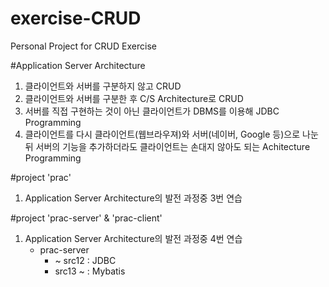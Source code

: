 # exercise-CRUD
Personal Project for CRUD Exercise

#Application Server Architecture
1. 클라이언트와 서버를 구분하지 않고 CRUD
2. 클라이언트와 서버를 구분한 후 C/S Architecture로 CRUD
3. 서버를 직접 구현하는 것이 아닌 클라이언트가 DBMS를 이용해 JDBC Programming
4. 클라이언트를 다시 클라이언트(웹브라우져)와 서버(네이버, Google 등)으로 나눈 뒤
   서버의 기능을 추가하더라도 클라이언트는 손대지 않아도 되는 Achitecture Programming

#project 'prac'
1. Application Server Architecture의 발전 과정중 3번 연습

#project 'prac-server' & 'prac-client'
1. Application Server Architecture의 발전 과정중 4번 연습
   - prac-server
      - ~ src12 : JDBC
      - src13 ~ : Mybatis 
